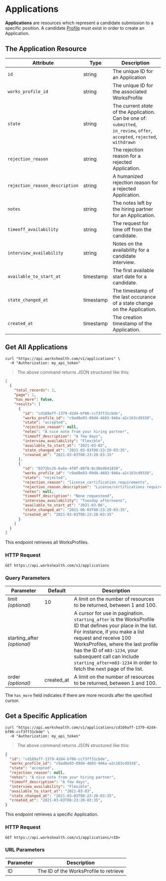 
# Applications

<strong>Applications</strong> are resources which represent a candidate submission to a specific position. A candidate <a href="#profile">Profile</a> must exist in order to create an Application.

## The Application Resource

Attribute | Type | Description
--------- | ------- | -----------
<code>id</code> | <span class="o-60">string</span> | The unique ID for an Application
<code>works_profile_id</code> | <span class="o-60">string</span> | The unique ID for the associated WorksProfile
<code>state</code> | <span class="o-60">string</span> | The current <i>state</i> of the Application. Can be one of: <code>submitted</code>, <code>in_review</code>, <code>offer</code>, <code>accepted</code>, <code>rejected</code>, <code>withdrawn</code>
<code>rejection_reason</code> | <span class="o-60">string</span> | The rejection reason for a rejected Application.
<code>rejection_reason_description</code> | <span class="o-60">string</span> | A humanized rejection reason for a rejected Application.
<code>notes</code> | <span class="o-60">string</span> | The notes left by the <span class="red">hiring partner</span> for an Application.
<code>timeoff_availability</code> | <span class="o-60">string</span> | The request for time off from the candidate.
<code>interview_availability</code> | <span class="o-60">string</span> | Notes on the availability for a candidate interview.
<code>available_to_start_at</code> | <span class="o-60">timestamp</span> | The first available start date for a candidate.
<code>state_changed_at</code> | <span class="o-60">timestamp</span> | The timestamp of the last occurance of a state change on the Application.
<code>created_at</code> | <span class="o-60">timestamp</span> | The creation timestamp of the Application.

## Get All Applications

```shell
curl "https://api.workshealth.com/v1/applications" \
  -H "Authorization: my_api_token"
```

> The above command returns JSON structured like this:

```json
[
  {
    "total_records": 2,
    "page": 1,
    "has_more": false,
    "results": [
      {
        "id": "cd169aff-1379-42d4-bf06-ccf3ff31cbde",
        "works_profile_id": "c9ad0e93-09d4-4683-946a-a2c163cd9338",
        "state": "accepted",
        "rejection_reason": null,
        "notes": "A nice note from your hiring partner",
        "timeoff_description": "A few days",
        "interview_availability": "Flexible",
        "available_to_start_at": "2021-03-03",
        "state_changed_at": "2021-03-03T08:23:20-03:35",
        "created_at": "2021-03-03T08:23:20-03:35"
      },
      {
        "id": "0372bc25-6a6e-4f0f-80f8-8c38ed641830",
        "works_profile_id": "c9ad0e93-09d4-4683-946a-a2c163cd9338",
        "state": "rejected",
        "rejection_reason": "license_certification_requirements",
        "rejection_reason_description": "License/certifications requirements not met",
        "notes": null,
        "timeoff_description": "None requesteed",
        "interview_availability": "Tuesday afternoons",
        "available_to_start_at": "2021-03-06",
        "state_changed_at": "2021-06-03T08:23:20-03:35",
        "created_at": "2021-03-03T08:23:20-03:35"
      }
    ]
  }
]
```

This endpoint retrieves all WorksProfiles.

### HTTP Request

`GET https://api.workshealth.com/v1/applications`

### Query Parameters

Parameter | Default | Description
--------- | ------- | -----------
limit <i class="o-60">(optional)</i> | 10 | A limit on the number of resources to be returned, between 1 and 100.
starting_after <i class="o-60">(optional)</i> |  | A cursor for use in pagination. <code>starting_after</code> is the WorksProfile ID that defines your place in the list. For instance, if you make a list request and receive 100 WorksProfiles, where the last profile has the ID of <code>m83-1234</code>, your subsequent call can include <code>starting_after=m83-1234</code> in order to fetch the next page of the list.
order <i class="o-60">(optional)</i> | created_at | A limit on the number of resources to be returned, between 1 and 100.

<aside class="notice">
The <code>has_more</code> field indicates if there are more records after the specified cursor.
</aside>

## Get a Specific Application

```shell
curl "https://api.workshealth.com/v1/applications/cd169aff-1379-42d4-bf06-ccf3ff31cbde" \
  -H "Authorization: my_api_token"
```

> The above command returns JSON structured like this:

```json
{
  "id": "cd169aff-1379-42d4-bf06-ccf3ff31cbde",
  "works_profile_id": "c9ad0e93-09d4-4683-946a-a2c163cd9338",
  "state": "accepted",
  "rejection_reason": null,
  "notes": "A nice note from your hiring partner",
  "timeoff_description": "A few days",
  "interview_availability": "Flexible",
  "available_to_start_at": "2021-03-03",
  "state_changed_at": "2021-03-03T08:23:20-03:35",
  "created_at": "2021-03-03T08:23:20-03:35",
}
```

This endpoint retrieves a specific Application.


### HTTP Request

`GET https://api.workshealth.com/v1/applications/<ID>`

### URL Parameters

Parameter | Description
--------- | -----------
ID | The ID of the WorksProfile to retrieve


